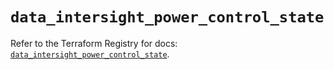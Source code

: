 # `data_intersight_power_control_state`

Refer to the Terraform Registry for docs: [`data_intersight_power_control_state`](https://registry.terraform.io/providers/ciscodevnet/intersight/1.0.71/docs/data-sources/power_control_state).
